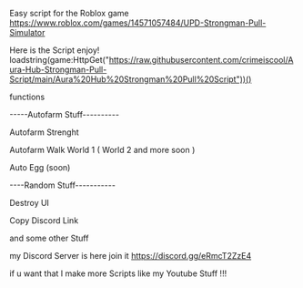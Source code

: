 Easy script for the Roblox game https://www.roblox.com/games/14571057484/UPD-Strongman-Pull-Simulator

Here is the Script enjoy! loadstring(game:HttpGet("https://raw.githubusercontent.com/crimeiscool/Aura-Hub-Strongman-Pull-Script/main/Aura%20Hub%20Strongman%20Pull%20Script"))()


functions

-----Autofarm Stuff----------

Autofarm Strenght

Autofarm Walk World 1 ( World 2 and more soon )

Auto Egg (soon)

----Random Stuff-----------

Destroy UI

Copy Discord Link

and some other Stuff

my Discord Server is here join it https://discord.gg/eRmcT2ZzE4 

if u want that I make more Scripts like my Youtube Stuff !!!
